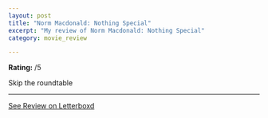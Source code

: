 ```yaml
---
layout: post
title: "Norm Macdonald: Nothing Special"
excerpt: "My review of Norm Macdonald: Nothing Special"
category: movie_review

---
```


**Rating:** /5

Skip the roundtable

<hr>

[See Review on Letterboxd](https://boxd.it/3dS1dT)
